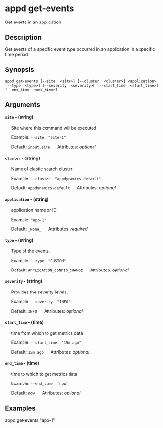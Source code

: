 # appd get-events

Get events in an application

## Description

Get events of a specific event type occurred in an application in a specific time period

## Synopsis

`appd get-events [--site  <site>] [--cluster  <cluster>] <application> [--type  <type>] [--severity  <severity>] [--start_time  <start_time>] [--end_time  <end_time>]`

## Arguments


#### `site` - (string)

&nbsp;&nbsp;&nbsp;&nbsp; Site where this command will be executed  

&nbsp;&nbsp;&nbsp;&nbsp; Example:  `--site  "site-1"`

&nbsp;&nbsp;&nbsp;&nbsp; Default: `input.site`
&nbsp;&nbsp;&nbsp;&nbsp; Attributes: _optional_  


#### `cluster` - (string)

&nbsp;&nbsp;&nbsp;&nbsp; Name of elastic search cluster  

&nbsp;&nbsp;&nbsp;&nbsp; Example:  `--cluster  "appdynamics-default"`

&nbsp;&nbsp;&nbsp;&nbsp; Default: `appdynamics-default`
&nbsp;&nbsp;&nbsp;&nbsp; Attributes: _optional_  


#### `application` - (string)

&nbsp;&nbsp;&nbsp;&nbsp; application name or ID  

&nbsp;&nbsp;&nbsp;&nbsp; Example:  `"app-1"`

&nbsp;&nbsp;&nbsp;&nbsp; Default: `_None_`
&nbsp;&nbsp;&nbsp;&nbsp; Attributes: _required_  


#### `type` - (string)

&nbsp;&nbsp;&nbsp;&nbsp; Type of the events.  

&nbsp;&nbsp;&nbsp;&nbsp; Example:  `--type  "CUSTOM"`

&nbsp;&nbsp;&nbsp;&nbsp; Default: `APPLICATION_CONFIG_CHANGE`
&nbsp;&nbsp;&nbsp;&nbsp; Attributes: _optional_  


#### `severity` - (string)

&nbsp;&nbsp;&nbsp;&nbsp; Provides the severity levels.  

&nbsp;&nbsp;&nbsp;&nbsp; Example:  `--severity  "INFO"`

&nbsp;&nbsp;&nbsp;&nbsp; Default: `INFO`
&nbsp;&nbsp;&nbsp;&nbsp; Attributes: _optional_  


#### `start_time` - (time)

&nbsp;&nbsp;&nbsp;&nbsp; time from which to get metrics data  

&nbsp;&nbsp;&nbsp;&nbsp; Example:  `--start_time  "15m ago"`

&nbsp;&nbsp;&nbsp;&nbsp; Default: `15m ago`
&nbsp;&nbsp;&nbsp;&nbsp; Attributes: _optional_  


#### `end_time` - (time)

&nbsp;&nbsp;&nbsp;&nbsp; time to which to get metrics data  

&nbsp;&nbsp;&nbsp;&nbsp; Example:  `--end_time  "now"`

&nbsp;&nbsp;&nbsp;&nbsp; Default: `now`
&nbsp;&nbsp;&nbsp;&nbsp; Attributes: _optional_  



## Examples

appd get-events "app-1"
